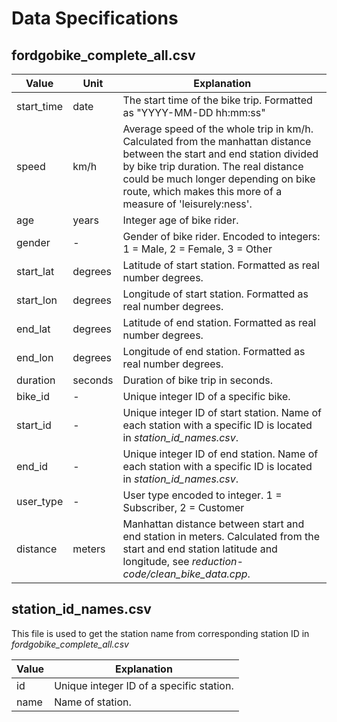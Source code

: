 # Data Specifications

## fordgobike_complete_all.csv

| Value		   | Unit      | Explanation | 
|	---------- | --------- | ----------- |
| start_time | date | The start time of the bike trip. Formatted as "YYYY-MM-DD hh:mm:ss" |
| speed			 | km/h | Average speed of the whole trip in km/h. Calculated from the manhattan distance between the start and end station divided by bike trip duration. The real distance could be much longer depending on bike route, which makes this more of a measure of 'leisurely:ness'. |
| age        | years | Integer age of bike rider. |
| gender     | - | Gender of bike rider. Encoded to integers: 1 = Male, 2 = Female, 3 = Other |
| start_lat  | degrees | Latitude of start station. Formatted as real number degrees. |
| start_lon  | degrees | Longitude of start station. Formatted as real number degrees. |
| end_lat    | degrees | Latitude of end station. Formatted as real number degrees. |
| end_lon    | degrees | Longitude of end station. Formatted as real number degrees. |
| duration   | seconds | Duration of bike trip in seconds. |
| bike_id    | - | Unique integer ID of a specific bike. |
| start_id   | - | Unique integer ID of start station. Name of each station with a specific ID is located in *station_id_names.csv*. |
| end_id     | - | Unique integer ID of end station. Name of each station with a specific ID is located in *station_id_names.csv*. |
| user_type  | - | User type encoded to integer. 1 = Subscriber, 2 = Customer |
| distance   | meters | Manhattan distance between start and end station in meters. Calculated from the start and end station latitude and longitude, see *reduction-code/clean_bike_data.cpp*. |

## station_id_names.csv

This file is used to get the station name from corresponding station ID in *fordgobike_complete_all.csv*

| Value | Explanation  |
| ----- | ------------ |
| id    | Unique integer ID of a specific station. |
| name  | Name of station. |